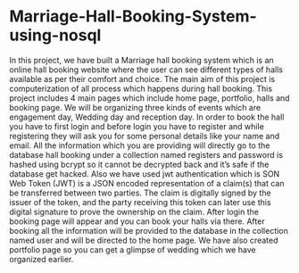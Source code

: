 # Marriage-Hall-Booking-System-using-nosql
In this project, we have built a Marriage hall booking system which is an online hall booking website where the user can see different types of halls available as per their comfort and choice. The main aim of this project is computerization of all process which happens during hall booking. This project includes 4 main pages which include home page, portfolio, halls and booking page. We will be organizing three kinds of events which are engagement day, Wedding day and reception day. In order to book the hall you have to first login and before login you have to register and while registering they will ask you for some personal details like your name and email. All the information which you are providing will directly go to the database hall booking under a collection named registers and password is hashed using bcrypt so it cannot be decrypted back and it’s safe if the database get hacked. Also we have used jwt authentication which is SON Web Token (JWT) is a JSON encoded representation of a claim(s) that can be transferred between two parties. The claim is digitally signed by the issuer of the token, and the party receiving this token can later use this digital signature to prove the ownership on the claim. After login the booking page will appear and you can book your halls via there. After booking all the information will be provided to the database in the collection named user and will be directed to the home page. We have also created portfolio page so you can get a glimpse of wedding which we have organized earlier.
